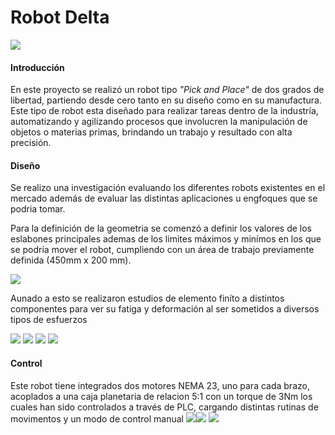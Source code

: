 # Robot Delta
![](https://lh3.googleusercontent.com/1nq-_OaXbrw3KEWxPMd9-yejqFKoOimcqHCxlqiyBCTyomgB3U0Wl270hKQqLXdh10o_=s151)

#### Introducción
En este proyecto se realizó un robot tipo *"Pick and Place"*  de dos grados de libertad, partiendo desde cero tanto en su diseño como en su manufactura. Este tipo de robot esta diseñado para realizar tareas dentro de la industría, automatizando y agilizando procesos que involucren la manipulación de objetos o materias primas, brindando un trabajo y resultado con alta precisión.
#### Diseño
Se realizo una investigación evaluando los diferentes robots existentes en el mercado además de evaluar las distintas aplicaciones u engfoques que se podria tomar.

Para la definición de la geometria se comenzó a definir los valores de los eslabones principales ademas de los limites máximos y minímos en los que se podría mover el robot, cumpliendo con un área de trabajo previamente definida (450mm x 200 mm).

![](https://lh3.googleusercontent.com/-3kvK1ghxHSlRkk2wpgk8bcVZEWkNOuAWiCzueSNMGzeanzq1ioEJjZuQY7oitbeMOz4=s85)

Aunado a esto se realizaron estudios de elemento finíto a distintos componentes para ver su fatiga y deformación al ser sometidos a diversos tipos de esfuerzos

![](https://lh3.googleusercontent.com/Ph4MAfqKzZD1qSkLIybfMrTgMfiI-ZlrNGYPoJLvcq7K6q3RD05pONfKnLsABE9S0E6ygHE=s169) ![](https://lh3.googleusercontent.com/N7eGcOvTCu3SYScSYalBbJ_KQd1DUzh83hqgtG4JVlCl9gvH6Zi_2DEIMx-D-QjKfGfy6Q=s168) ![](https://lh3.googleusercontent.com/qeEjIIsK5lKLpWNj17pdbDLj3Na7GLdPfL0ls5Zkg-cq-JcHp1RX9L3nMD2LYNX_K625aw=s136) ![](https://lh3.googleusercontent.com/lsqn4JZSGkrwMKBZwb8vDGnBVfjLWIbiNiC7A1oSNGrMie3arfp6o0-W0lvUU07Kqxo4=s143)

#### Control
Este robot tiene integrados dos motores NEMA 23, uno para cada brazo, acoplados a una caja planetaria de relacion 5:1 con un torque de 3Nm los cuales han sido controlados a través de PLC, cargando distintas rutinas de movimentos y un modo de control manual
![](https://lh3.googleusercontent.com/ZwEa3LJuDPer9LbCNPZaHh-JXOFyspvBoRM2AuN4535R3kzQMLFxztL6DuYf3P12Cojn=s142)![](https://lh3.googleusercontent.com/OWmjfeOQrk0koKG4Ngo5mbNYU67S7v780L1wtIkeZt2RxbeZDDEKVOsJYHpyt8EvJ0058ls=s170) ![](https://lh3.googleusercontent.com/kbzzEwno22NrZ-9ymP4TTJyrZSQVUdBm215C2_ypFIrJzi3wkb8J_4XAAqVZafF7HCap=s85)
